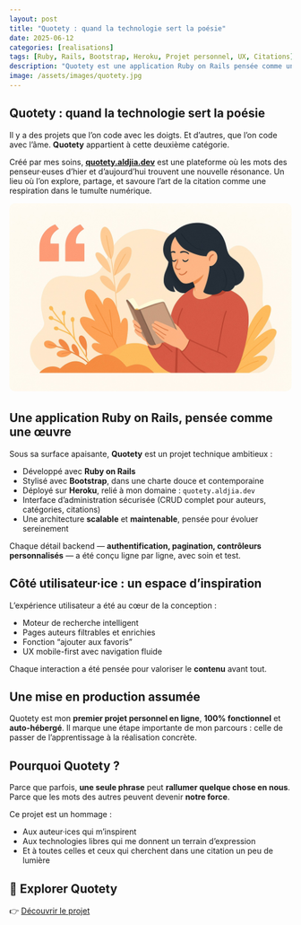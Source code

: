 ```yaml
---
layout: post
title: "Quotety : quand la technologie sert la poésie"
date: 2025-06-12
categories: [realisations]
tags: [Ruby, Rails, Bootstrap, Heroku, Projet personnel, UX, Citations]
description: "Quotety est une application Ruby on Rails pensée comme un écrin pour les mots. Développée et déployée par mes soins, elle incarne ma vision d’un web sensible, utile, et inspirant."
image: /assets/images/quotety.jpg
---
```


## Quotety : quand la technologie sert la poésie

Il y a des projets que l’on code avec les doigts. Et d’autres, que l’on code avec l’âme.
**Quotety** appartient à cette deuxième catégorie.

Créé par mes soins, [**quotety.aldjia.dev**](https://quotety.aldjia.dev) est une plateforme où les mots des penseur·euses d’hier et d’aujourd’hui trouvent une nouvelle résonance.
Un lieu où l’on explore, partage, et savoure l’art de la citation comme une respiration dans le tumulte numérique.

<p style="text-align:center; margin-bottom: 2rem;">
  <img src="/assets/images/quotety.jpg" alt="Aperçu du site Quotety" style="max-width: 100%; border-radius: 10px;">
</p>


## Une application Ruby on Rails, pensée comme une œuvre

Sous sa surface apaisante, **Quotety** est un projet technique ambitieux :

- Développé avec **Ruby on Rails**
- Stylisé avec **Bootstrap**, dans une charte douce et contemporaine
- Déployé sur **Heroku**, relié à mon domaine : `quotety.aldjia.dev`
- Interface d’administration sécurisée (CRUD complet pour auteurs, catégories, citations)
- Une architecture **scalable** et **maintenable**, pensée pour évoluer sereinement

Chaque détail backend — **authentification, pagination, contrôleurs personnalisés** — a été conçu ligne par ligne, avec soin et test.


## Côté utilisateur·ice : un espace d’inspiration

L’expérience utilisateur a été au cœur de la conception :

- Moteur de recherche intelligent
- Pages auteurs filtrables et enrichies
- Fonction “ajouter aux favoris”
- UX mobile-first avec navigation fluide

Chaque interaction a été pensée pour valoriser le **contenu** avant tout.


## Une mise en production assumée

Quotety est mon **premier projet personnel en ligne**, **100% fonctionnel** et **auto-hébergé**.
Il marque une étape importante de mon parcours : celle de passer de l’apprentissage à la réalisation concrète.


## Pourquoi Quotety ?

Parce que parfois, **une seule phrase** peut **rallumer quelque chose en nous**.
Parce que les mots des autres peuvent devenir **notre force**.

Ce projet est un hommage :

- Aux auteur·ices qui m’inspirent
- Aux technologies libres qui me donnent un terrain d’expression
- Et à toutes celles et ceux qui cherchent dans une citation un peu de lumière


## 🔗 Explorer Quotety

👉 [Découvrir le projet](https://quotety.aldjia.dev)


